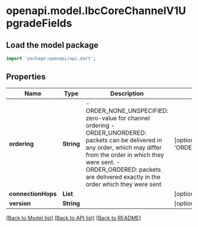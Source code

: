 # openapi.model.IbcCoreChannelV1UpgradeFields

## Load the model package
```dart
import 'package:openapi/api.dart';
```

## Properties
Name | Type | Description | Notes
------------ | ------------- | ------------- | -------------
**ordering** | **String** | - ORDER_NONE_UNSPECIFIED: zero-value for channel ordering  - ORDER_UNORDERED: packets can be delivered in any order, which may differ from the order in which they were sent.  - ORDER_ORDERED: packets are delivered exactly in the order which they were sent | [optional] [default to 'ORDER_NONE_UNSPECIFIED']
**connectionHops** | **List<String>** |  | [optional] [default to const []]
**version** | **String** |  | [optional] 

[[Back to Model list]](../README.md#documentation-for-models) [[Back to API list]](../README.md#documentation-for-api-endpoints) [[Back to README]](../README.md)


